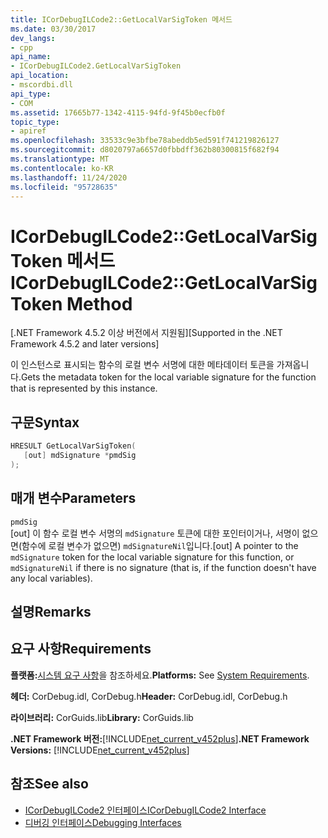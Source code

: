 ```yaml
---
title: ICorDebugILCode2::GetLocalVarSigToken 메서드
ms.date: 03/30/2017
dev_langs:
- cpp
api_name:
- ICorDebugILCode2.GetLocalVarSigToken
api_location:
- mscordbi.dll
api_type:
- COM
ms.assetid: 17665b77-1342-4115-94fd-9f45b0ecfb0f
topic_type:
- apiref
ms.openlocfilehash: 33533c9e3bfbe78abeddb5ed591f741219826127
ms.sourcegitcommit: d8020797a6657d0fbbdff362b80300815f682f94
ms.translationtype: MT
ms.contentlocale: ko-KR
ms.lasthandoff: 11/24/2020
ms.locfileid: "95728635"
---
```

# <a name="icordebugilcode2getlocalvarsigtoken-method"></a><span data-ttu-id="96ddc-102">ICorDebugILCode2::GetLocalVarSigToken 메서드</span><span class="sxs-lookup"><span data-stu-id="96ddc-102">ICorDebugILCode2::GetLocalVarSigToken Method</span></span>

<span data-ttu-id="96ddc-103">[.NET Framework 4.5.2 이상 버전에서 지원됨]</span><span class="sxs-lookup"><span data-stu-id="96ddc-103">[Supported in the .NET Framework 4.5.2 and later versions]</span></span>  
  
 <span data-ttu-id="96ddc-104">이 인스턴스로 표시되는 함수의 로컬 변수 서명에 대한 메타데이터 토큰을 가져옵니다.</span><span class="sxs-lookup"><span data-stu-id="96ddc-104">Gets the metadata token for the local variable signature for the function that is represented by this instance.</span></span>  
  
## <a name="syntax"></a><span data-ttu-id="96ddc-105">구문</span><span class="sxs-lookup"><span data-stu-id="96ddc-105">Syntax</span></span>  
  
```cpp
HRESULT GetLocalVarSigToken(  
   [out] mdSignature *pmdSig  
);  
```  
  
## <a name="parameters"></a><span data-ttu-id="96ddc-106">매개 변수</span><span class="sxs-lookup"><span data-stu-id="96ddc-106">Parameters</span></span>  

 `pmdSig`  
 <span data-ttu-id="96ddc-107">[out] 이 함수 로컬 변수 서명의 `mdSignature` 토큰에 대한 포인터이거나, 서명이 없으면(함수에 로컬 변수가 없으면) `mdSignatureNil`입니다.</span><span class="sxs-lookup"><span data-stu-id="96ddc-107">[out] A pointer to the `mdSignature` token for the local variable signature for this function, or `mdSignatureNil` if there is no signature (that is, if the function doesn't have any local variables).</span></span>  
  
## <a name="remarks"></a><span data-ttu-id="96ddc-108">설명</span><span class="sxs-lookup"><span data-stu-id="96ddc-108">Remarks</span></span>  
  
## <a name="requirements"></a><span data-ttu-id="96ddc-109">요구 사항</span><span class="sxs-lookup"><span data-stu-id="96ddc-109">Requirements</span></span>  

 <span data-ttu-id="96ddc-110">**플랫폼:**[시스템 요구 사항](../../get-started/system-requirements.md)을 참조하세요.</span><span class="sxs-lookup"><span data-stu-id="96ddc-110">**Platforms:** See [System Requirements](../../get-started/system-requirements.md).</span></span>  
  
 <span data-ttu-id="96ddc-111">**헤더:** CorDebug.idl, CorDebug.h</span><span class="sxs-lookup"><span data-stu-id="96ddc-111">**Header:** CorDebug.idl, CorDebug.h</span></span>  
  
 <span data-ttu-id="96ddc-112">**라이브러리:** CorGuids.lib</span><span class="sxs-lookup"><span data-stu-id="96ddc-112">**Library:** CorGuids.lib</span></span>  
  
 <span data-ttu-id="96ddc-113">**.NET Framework 버전:**[!INCLUDE[net_current_v452plus](../../../../includes/net-current-v452plus-md.md)]</span><span class="sxs-lookup"><span data-stu-id="96ddc-113">**.NET Framework Versions:** [!INCLUDE[net_current_v452plus](../../../../includes/net-current-v452plus-md.md)]</span></span>  
  
## <a name="see-also"></a><span data-ttu-id="96ddc-114">참조</span><span class="sxs-lookup"><span data-stu-id="96ddc-114">See also</span></span>

- [<span data-ttu-id="96ddc-115">ICorDebugILCode2 인터페이스</span><span class="sxs-lookup"><span data-stu-id="96ddc-115">ICorDebugILCode2 Interface</span></span>](icordebugilcode2-interface.md)
- [<span data-ttu-id="96ddc-116">디버깅 인터페이스</span><span class="sxs-lookup"><span data-stu-id="96ddc-116">Debugging Interfaces</span></span>](debugging-interfaces.md)
